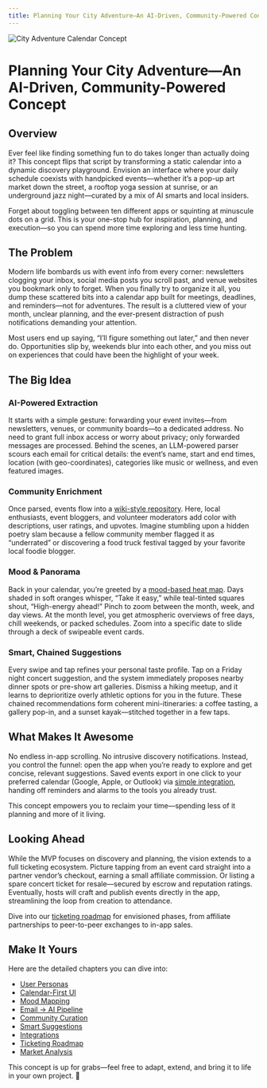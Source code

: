 ```yaml
---
title: Planning Your City Adventure—An AI-Driven, Community-Powered Concept
---
```


![City Adventure Calendar Concept](/main.png)

# Planning Your City Adventure—An AI-Driven, Community-Powered Concept

## Overview

Ever feel like finding something fun to do takes longer than actually doing it? This concept flips that script by transforming a static calendar into a dynamic discovery playground. Envision an interface where your daily schedule coexists with handpicked events—whether it’s a pop-up art market down the street, a rooftop yoga session at sunrise, or an underground jazz night—curated by a mix of AI smarts and local insiders.

Forget about toggling between ten different apps or squinting at minuscule dots on a grid. This is your one-stop hub for inspiration, planning, and execution—so you can spend more time exploring and less time hunting.

## The Problem

Modern life bombards us with event info from every corner: newsletters clogging your inbox, social media posts you scroll past, and venue websites you bookmark only to forget. When you finally try to organize it all, you dump these scattered bits into a calendar app built for meetings, deadlines, and reminders—not for adventures. The result is a cluttered view of your month, unclear planning, and the ever-present distraction of push notifications demanding your attention.

Most users end up saying, “I’ll figure something out later,” and then never do. Opportunities slip by, weekends blur into each other, and you miss out on experiences that could have been the highlight of your week.

## The Big Idea

### AI-Powered Extraction

It starts with a simple gesture: forwarding your event invites—from newsletters, venues, or community boards—to a dedicated address. No need to grant full inbox access or worry about privacy; only forwarded messages are processed. Behind the scenes, an LLM-powered parser scours each email for critical details: the event’s name, start and end times, location (with geo-coordinates), categories like music or wellness, and even featured images.

### Community Enrichment

Once parsed, events flow into a [wiki-style repository](/calendar/community/). Here, local enthusiasts, event bloggers, and volunteer moderators add color with descriptions, user ratings, and upvotes. Imagine stumbling upon a hidden poetry slam because a fellow community member flagged it as “underrated” or discovering a food truck festival tagged by your favorite local foodie blogger.

### Mood & Panorama

Back in your calendar, you’re greeted by a [mood-based heat map](/calendar/moods/). Days shaded in soft oranges whisper, “Take it easy,” while teal-tinted squares shout, “High-energy ahead!” Pinch to zoom between the month, week, and day views. At the month level, you get atmospheric overviews of free days, chill weekends, or packed schedules. Zoom into a specific date to slide through a deck of swipeable event cards.

### Smart, Chained Suggestions

Every swipe and tap refines your personal taste profile. Tap on a Friday night concert suggestion, and the system immediately proposes nearby dinner spots or pre-show art galleries. Dismiss a hiking meetup, and it learns to deprioritize overly athletic options for you in the future. These chained recommendations form coherent mini-itineraries: a coffee tasting, a gallery pop-in, and a sunset kayak—stitched together in a few taps.

## What Makes It Awesome

No endless in-app scrolling. No intrusive discovery notifications. Instead, you control the funnel: open the app when you’re ready to explore and get concise, relevant suggestions. Saved events export in one click to your preferred calendar (Google, Apple, or Outlook) via [simple integration](/calendar/integrations/), handing off reminders and alarms to the tools you already trust.

This concept empowers you to reclaim your time—spending less of it planning and more of it living.

## Looking Ahead

While the MVP focuses on discovery and planning, the vision extends to a full ticketing ecosystem. Picture tapping from an event card straight into a partner vendor’s checkout, earning a small affiliate commission. Or listing a spare concert ticket for resale—secured by escrow and reputation ratings. Eventually, hosts will craft and publish events directly in the app, streamlining the loop from creation to attendance.

Dive into our [ticketing roadmap](/calendar/ticketing/) for envisioned phases, from affiliate partnerships to peer-to-peer exchanges to in-app sales.

## Make It Yours

Here are the detailed chapters you can dive into:

- [User Personas](/calendar/personas/)
- [Calendar-First UI](/calendar/calendar-ui/)
- [Mood Mapping](/calendar/moods/)
- [Email → AI Pipeline](/calendar/email-llm/)
- [Community Curation](/calendar/community/)
- [Smart Suggestions](/calendar/smart-suggestions/)
- [Integrations](/calendar/integrations/)
- [Ticketing Roadmap](/calendar/ticketing/)
- [Market Analysis](/calendar/market-analysis/)

This concept is up for grabs—feel free to adapt, extend, and bring it to life in your own project. 🌿

